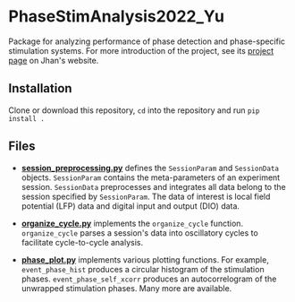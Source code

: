 # PhaseStimAnalysis2022_Yu
Package for analyzing performance of phase detection and phase-specific stimulation systems. For more introduction of the project, see its [project page](https://jhanliufu.github.io/projects/closed_loop_control.html) on Jhan's website.

## Installation
Clone or download this repository, ```cd``` into the repository and run ```pip install .```

## Files
- **[session_preprocessing.py](clc_analysis/phase/session_preprocessing.py)** defines the ```SessionParam``` and ```SessionData``` objects. ```SessionParam``` contains the meta-parameters of an experiment session. ```SessionData``` preprocesses and integrates all data belong to the session specified by ```SessionParam```. The data of interest is local field potential (LFP) data and digital input and output (DIO) data.

- **[organize_cycle.py](clc_analysis/phase/organize_cycle.py)** implements the ```organize_cycle``` function. ```organize_cycle``` parses a session's data into oscillatory cycles to facilitate cycle-to-cycle analysis.

- **[phase_plot.py](clc_analysis/phase/phase_plot.py)** implements various plotting functions. For example, ```event_phase_hist``` produces a circular histogram of the stimulation phases. ```event_phase_self_xcorr``` produces an autocorrelogram of the unwrapped stimulation phases. Many more are available.